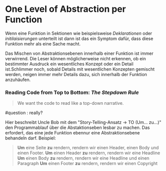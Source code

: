 # One Level of Abstraction per Function
Wenn eine Funktion in Sektionen wie beispielsweise *Deklarationen* oder *initilaisierungen* unterteilt ist dann ist das ein Symptom dafür, dass diese Funktion mehr als eine Sache macht.

Das Mischen von Abstraktionsebenen innerhalb einer Funktion ist immer verwirrend. Die Leser können möglicherweise nicht erkennen, ob ein bestimmter Ausdruck ein wesentliches Konzept oder ein Detail ist.Schlimmer noch, sobald Details mit wesentlichen Konzepten gemischt werden, neigen immer mehr Details dazu, sich innerhalb der Funktion anzuhäufen.

### Reading Code from Top to Bottom: *The Stepdown Rule*

> We want the code to read like a top-down narrative.

#question : really?

Hier beschreibt Uncle Bob mit dem "Story-Telling-Ansatz -> TO (Um... zu...)" den Programmablauf über die Abstaktionseben lesbar zu machen. Das erfordert, das eine jede Funktion ebennur eine Abstraktionsebene behandeln darf. Beispiel:

> **Um** eine Seite **zu** rendern, rendern wir einen Header, einen Body und einen Footer.
> **Um** einen Header **zu** rendern, rendern wir eine Headline
> **Um** einen Body **zu** rendern, rendern wir eine Headline und einen Paragraph
> **Um** einen Footer **zu** rendern, rendern wir einen Copyright

